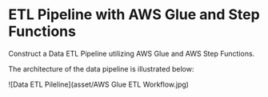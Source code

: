 # ETL Pipeline with AWS Glue and Step Functions
Construct a Data ETL Pipeline utilizing AWS Glue and AWS Step Functions.

The architecture of the data pipeline is illustrated below:

![Data ETL Pileline](asset/AWS Glue ETL Workflow.jpg)
